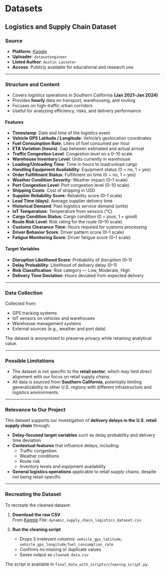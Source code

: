 # Datasets

## Logistics and Supply Chain Dataset

### Source

- **Platform**: [Kaggle](https://www.kaggle.com/datasets/datasetengineer/logistics-and-supply-chain-dataset)
- **Uploader**: `datasetengineer`  
- **Listed Author**: `Austin Lasseter`  
- **Access**: Publicly available for educational and research use  

---

### Structure and Content

- Covers logistics operations in Southern California **(Jan 2021–Jan 2024)**
- Provides **hourly** data on transport, warehousing, and routing  
- Focuses on high-traffic urban corridors  
- Useful for analyzing efficiency, risks, and delivery performance

#### Features

- **Timestamp**: Date and time of the logistics event  
- **Vehicle GPS Latitude / Longitude**: Vehicle’s geolocation coordinates  
- **Fuel Consumption Rate**: Liters of fuel consumed per hour  
- **ETA Variation (hours)**: Gap between estimated and actual arrival  
- **Traffic Congestion Level**: Congestion level on a 0–10 scale  
- **Warehouse Inventory Level**: Units currently in warehouse  
- **Loading/Unloading Time**: Time in hours to load/unload cargo  
- **Handling Equipment Availability**: Equipment status (0 = no, 1 = yes)  
- **Order Fulfillment Status**: Fulfillment on time (0 = no, 1 = yes)  
- **Weather Condition Severity**: Weather impact (0–1 scale)  
- **Port Congestion Level**: Port congestion level (0–10 scale)  
- **Shipping Costs**: Cost of shipping in USD  
- **Supplier Reliability Score**: Reliability score (0–1 scale)  
- **Lead Time (days)**: Average supplier delivery time  
- **Historical Demand**: Past logistics service demand (units)  
- **IoT Temperature**: Temperature from sensors (°C)  
- **Cargo Condition Status**: Cargo condition (0 = poor, 1 = good)  
- **Route Risk Level**: Risk rating for the route (0–10 scale)  
- **Customs Clearance Time**: Hours required for customs processing  
- **Driver Behavior Score**: Driver pattern score (0–1 scale)  
- **Fatigue Monitoring Score**: Driver fatigue score (0–1 scale)  

#### Target Variables

- **Disruption Likelihood Score**: Probability of disruption (0–1)  
- **Delay Probability**: Likelihood of delivery delay (0–1)  
- **Risk Classification**: Risk category — Low, Moderate, High  
- **Delivery Time Deviation**: Hours deviated from expected delivery  

---

### Data Collection

Collected from:

- GPS tracking systems  
- IoT sensors on vehicles and warehouses  
- Warehouse management systems  
- External sources (e.g., weather and port data)  

The dataset is anonymized to preserve privacy while retaining analytical value.

---

### Possible Limitations

- The dataset is not specific to the **retail sector**, which may limit direct
alignment with our focus on retail supply chains.  
- All data is sourced from **Southern California**, potentially limiting
generalizability to other U.S. regions with different infrastructure and
logistics environments.

---

### Relevance to Our Project

This dataset supports our investigation of **delivery
delays in the U.S. retail supply chain** through:

- **Delay-focused target variables** such as delay probability and delivery time
deviation
- **Contextual features** that influence delays, including:
  - Traffic congestion  
  - Weather conditions  
  - Route risk  
  - Inventory levels and equipment availability  
- **General logistics operations** applicable to retail supply chains, despite
not being retail-specific

---

### Recreating the Dataset

To recreate the cleaned dataset:

1. **Download the raw CSV**  
   From [Kaggle](https://www.kaggle.com/datasets/datasetengineer/logistics-and-supply-chain-dataset)
   File: `dynamic_supply_chain_logistics_dataset.csv`

2. **Run the cleaning script**  
   - Drops 3 irrelevant columns: `vehicle_gps_latitude`, `vehicle_gps_longitude`,`fuel_consumption_rate`
   - Confirms no missing or duplicate values
   - Saves output as `cleaned_data.csv`

The script is available in `final_data_with_scripts/cleaning_script.py`.
